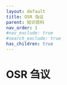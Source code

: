 ```yaml
---
layout: default
title: OSR 刍议
parent: 知识百科
nav_order: 1
#nav_exclude: true
#search_exclude: true
has_children: true
---
```


# OSR 刍议
